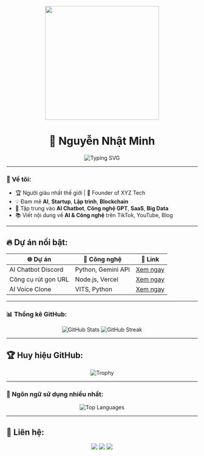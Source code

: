 <p align="center">
  <img src="https://media.giphy.com/media/QTfX9Ejfra3ZmNxh6B/giphy.gif" width="300">
</p>
<h1 align="center">👑 Nguyễn Nhật Minh</h1>
<p align="center">
  <img src="https://readme-typing-svg.demolab.com?font=Fira+Code&size=22&pause=1000&color=F70000&center=true&vCenter=true&width=435&lines=%F0%9F%92%B0+Ng%C6%B0%E1%BB%9Di+gi%C3%A0u+nh%E1%BA%A5t+th%E1%BA%BF+gi%E1%BB%9Bi+;🚀+Tech+Founder+%26+Innovator+;🔥+Ch%C3%BAa+t%E1%BB%83+AI+OpenSource" alt="Typing SVG" />
</p>

---

### 🌟 Về tôi:
- 🏆 Người giàu nhất thế giới | 🚀 Founder of XYZ Tech  
- 💡 Đam mê **AI**, **Startup**, **Lập trình**, **Blockchain**  
- 🎯 Tập trung vào **AI Chatbot**, **Công nghệ GPT**, **SaaS**, **Big Data**  
- 📚 Viết nội dung về **AI & Công nghệ** trên TikTok, YouTube, Blog  

---

## 🔥 Dự án nổi bật:
| 🌐 Dự án | 🚀 Công nghệ | 📌 Link |
|----------|------------|---------|
| AI Chatbot Discord | Python, Gemini API | [Xem ngay](https://github.com/username/discord-ai-bot) |
| Công cụ rút gọn URL | Node.js, Vercel | [Xem ngay](https://github.com/username/url-shortener) |
| AI Voice Clone | VITS, Python | [Xem ngay](https://github.com/username/ai-voice-clone) |

---

### 📊 Thống kê GitHub:
<p align="center">
  <img src="https://github-readme-stats.vercel.app/api?username=minh-nguyennhat&show_icons=true&theme=radical" alt="GitHub Stats">
  <img src="https://github-readme-streak-stats.herokuapp.com/?user=minh-nguyennhat&theme=dark" alt="GitHub Streak">
</p>

---

## 🏆 Huy hiệu GitHub:
<p align="center">
  <img src="https://github-profile-trophy.vercel.app/?username=minh-nguyennhat&theme=onedark" alt="Trophy">
</p>

---

### 🌟 Ngôn ngữ sử dụng nhiều nhất:
<p align="center">
  <img src="https://github-readme-stats.vercel.app/api/top-langs/?username=minh-nguyennhat&layout=compact&theme=radical" alt="Top Languages">
</p>

---

## 🔗 Liên hệ:
<p align="center">
  <a href="https://facebook.com/" target="_blank"><img src="https://img.shields.io/badge/Facebook-1877F2?style=for-the-badge&logo=facebook&logoColor=white"></a>
  <a href="https://linkedin.com/" target="_blank"><img src="https://img.shields.io/badge/LinkedIn-0A66C2?style=for-the-badge&logo=linkedin&logoColor=white"></a>
  <a href="https://youtube.com/" target="_blank"><img src="https://img.shields.io/badge/YouTube-FF0000?style=for-the-badge&logo=youtube&logoColor=white"></a>
</p>
